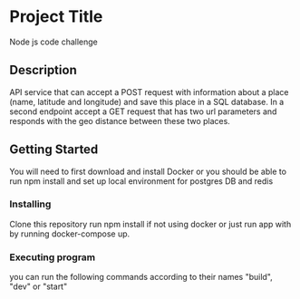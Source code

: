 # Project Title

Node js code challenge

## Description

API service that can accept a POST request with information about a place (name,
latitude and longitude) and save this place in a SQL database. In a second endpoint accept a
GET request that has two url parameters and responds with the geo distance between these
two places.

## Getting Started

You will need to first download and install Docker or you should be able to run npm install and set up local environment for postgres DB and redis

### Installing

Clone this repository
run npm install if not using docker 
or just run app with by running docker-compose up.


### Executing program

you can run the following commands according to their names "build",  "dev" or "start"

